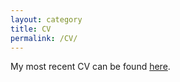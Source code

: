 ```yaml
---
layout: category
title: CV
permalink: /CV/
---
```


My most recent CV can be found [here](/assets/NMB_resume_noabs_Feb2019.pdf). 
